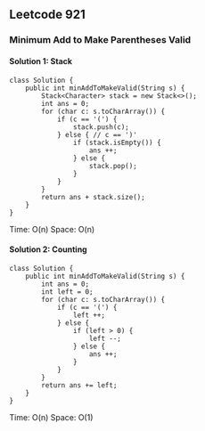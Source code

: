 ## Leetcode 921

### Minimum Add to Make Parentheses Valid

#### Solution 1: Stack

```
class Solution {
    public int minAddToMakeValid(String s) {
        Stack<Character> stack = new Stack<>();
        int ans = 0;
        for (char c: s.toCharArray()) {
            if (c == '(') {
                stack.push(c);
            } else { // c == ')'
                if (stack.isEmpty()) {
                    ans ++;
                } else {
                    stack.pop();
                }
            }
        }
        return ans + stack.size();
    }
}
```

Time: O(n)
Space: O(n)

#### Solution 2: Counting

```
class Solution {
    public int minAddToMakeValid(String s) {
        int ans = 0;
        int left = 0;
        for (char c: s.toCharArray()) {
            if (c == '(') {
                left ++;
            } else {
                if (left > 0) {
                    left --;
                } else {
                    ans ++;
                }
            }
        }
        return ans += left;
    }
}
```

Time: O(n)
Space: O(1)
